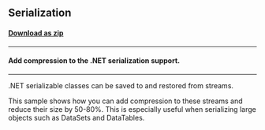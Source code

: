 ## Serialization
#### [Download as zip](https://grapecity.github.io/DownGit/#/home?url=https://github.com/GrapeCity/ComponentOne-WinForms-Samples/tree/master/NetFramework\Zip\VB\Serialization)
____
#### Add compression to the .NET serialization support.
____
.NET serializable classes can be saved to and restored from streams.

This sample shows how you can add compression to these streams and reduce their size by 50-80%.
This is especially useful when serializing large objects such as DataSets and DataTables.
